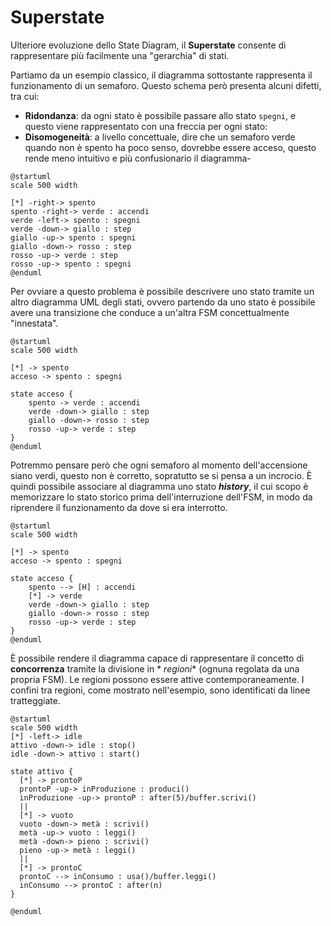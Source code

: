# Superstate

Ulteriore evoluzione dello State Diagram, il **Superstate** consente di rappresentare più facilmente una "gerarchia" di
stati.

Partiamo da un esempio classico, il diagramma sottostante rappresenta il funzionamento di un semaforo.
Questo schema però presenta alcuni difetti, tra cui:

- **Ridondanza**: da ogni stato è possibile passare allo stato ``spegni``, e questo viene rappresentato con una freccia
  per ogni stato:
- **Disomogeneità**: a livello concettuale, dire che un semaforo verde quando non è spento ha poco senso, dovrebbe
  essere acceso, questo rende meno intuitivo e più confusionario il diagramma-

```plantuml
@startuml
scale 500 width

[*] -right-> spento
spento -right-> verde : accendi
verde -left-> spento : spegni
verde -down-> giallo : step
giallo -up-> spento : spegni
giallo -down-> rosso : step
rosso -up-> verde : step
rosso -up-> spento : spegni
@enduml
```

Per ovviare a questo problema è possibile descrivere uno stato tramite un altro diagramma UML degli stati, ovvero
partendo da uno stato è possibile avere una transizione che conduce a un'altra FSM concettualmente "innestata".

```plantuml
@startuml
scale 500 width

[*] -> spento
acceso -> spento : spegni

state acceso {
    spento -> verde : accendi
    verde -down-> giallo : step
    giallo -down-> rosso : step
    rosso -up-> verde : step
}
@enduml
```

Potremmo pensare però che ogni semaforo al momento dell'accensione siano verdi, questo non è corretto, sopratutto se si
pensa a un incrocio.
È quindi possibile associare al diagramma uno stato **_history_**, il cui scopo è memorizzare lo stato storico prima
dell'interruzione dell'FSM, in modo da riprendere il funzionamento da dove si era interrotto.

```plantuml
@startuml
scale 500 width

[*] -> spento
acceso -> spento : spegni

state acceso {
    spento --> [H] : accendi
    [*] -> verde
    verde -down-> giallo : step
    giallo -down-> rosso : step
    rosso -up-> verde : step
}
@enduml
```

È possibile rendere il diagramma capace di rappresentare il concetto di **concorrenza** tramite la divisione in *
*regioni** (ognuna regolata da una propria FSM).
Le regioni possono essere attive contemporaneamente. I confini tra regioni, come mostrato nell'esempio, sono
identificati da linee tratteggiate.

```plantuml
@startuml
scale 500 width
[*] -left-> idle
attivo -down-> idle : stop()
idle -down-> attivo : start()

state attivo {
  [*] -> prontoP
  prontoP -up-> inProduzione : produci()
  inProduzione -up-> prontoP : after(5)/buffer.scrivi()
  ||
  [*] -> vuoto
  vuoto -down-> metà : scrivi()
  metà -up-> vuoto : leggi()
  metà -down-> pieno : scrivi()
  pieno -up-> metà : leggi()
  ||
  [*] -> prontoC
  prontoC --> inConsumo : usa()/buffer.leggi()
  inConsumo --> prontoC : after(n)
}

@enduml
```
